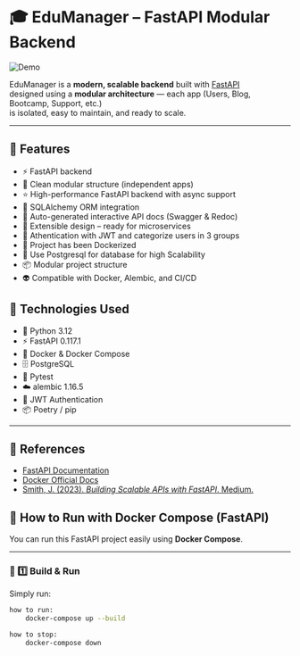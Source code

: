 # 🎓 EduManager – FastAPI Modular Backend

![Demo](https://media3.giphy.com/media/v1.Y2lkPTc5MGI3NjExaWxqbWwzdjhmYm45MzFibzcwcnE5ZzZuMDAzOXk4cHFxdmkzMWZuNSZlcD12MV9pbnRlcm5hbF9naWZfYnlfaWQmY3Q9Zw/bGgsc5mWoryfgKBx1u/giphy.gif)


EduManager is a **modern, scalable backend** built with [FastAPI](https://fastapi.tiangolo.com/)  
designed using a **modular architecture** — each app (Users, Blog, Bootcamp, Support, etc.)  
is isolated, easy to maintain, and ready to scale.

---

## 🚀 Features
- ⚡ FastAPI backend
- 🛁 Clean modular structure (independent apps)
- ⭐ High-performance FastAPI backend with async support
- 📍 SQLAlchemy ORM integration
- 🚀 Auto-generated interactive API docs (Swagger & Redoc)
- 👀 Extensible design – ready for microservices
- 🔐 Athentication with JWT and categorize users in 3 groups
- 🐳 Project has been Dockerized 
- 🧠 Use Postgresql for database for high Scalability
- 📦 Modular project structure
- 👽 Compatible with Docker, Alembic, and CI/CD


## 🧰 Technologies Used
- 🐍 Python 3.12
- ⚡ FastAPI 0.117.1
- 🐳 Docker & Docker Compose
- 🗄️ PostgreSQL
- 🧪 Pytest
- ☁️ alembic 1.16.5
- 🔐 JWT Authentication
- 📦 Poetry / pip


---
## 📖 References
- [FastAPI Documentation](https://fastapi.tiangolo.com/)
- [Docker Official Docs](https://docs.docker.com/)
- [Smith, J. (2023). *Building Scalable APIs with FastAPI*. Medium.](https://medium.com/@jsmith/fastapi-scalable-apis)




## 🐳 How to Run with Docker Compose (FastAPI)
You can run this FastAPI project easily using **Docker Compose**.

---

### 🚀 1️⃣ Build & Run
Simply run:
```bash
how to run:
    docker-compose up --build

how to stop:
    docker-compose down




